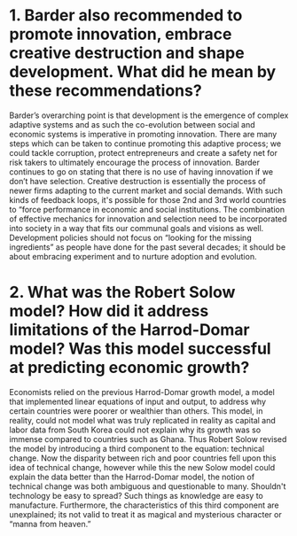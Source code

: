 
# 1. Barder also recommended to promote innovation, embrace creative destruction and shape development. What did he mean by these recommendations?

Barder’s overarching point is that development is the emergence of complex adaptive systems and as such the co-evolution between social and economic systems is imperative in promoting innovation. There are many steps which can be taken to continue promoting this adaptive process; we could tackle corruption, protect entrepreneurs and create a safety net for risk takers to ultimately encourage the process of innovation. Barder continues to go on stating that there is no use of having innovation if we don’t have selection. Creative destruction is essentially the process of newer firms adapting to the current market and social demands. With such kinds of feedback loops, it's possible for those 2nd and 3rd world countries to “force performance in economic and social institutions.  The combination of effective mechanics for innovation and selection need to be incorporated into society in a way that fits our communal goals and visions as well. Development policies should not focus on “looking for the missing ingredients” as people have done for the past several decades; it should be about embracing experiment and to nurture adoption and evolution.

# 2. What was the Robert Solow model? How did it address limitations of the Harrod-Domar model? Was this model successful at predicting economic growth? 

Economists relied on the previous Harrod-Domar growth model, a model that implemented linear equations of input and output, to address why certain countries were poorer or wealthier than others. This model, in reality, could not model what was truly replicated in reality as capital and labor data from South Korea could not explain why its growth was so immense compared to countries such as Ghana. Thus Robert Solow revised the model by introducing a third component to the equation: technical change. Now the disparity between rich and poor countries fell upon this idea of technical change, however while this the new Solow model could explain the data better than the Harrod-Domar model, the notion of technical change was both ambiguous and questionable to many. Shouldn't technology be easy to spread? Such things as knowledge are easy to manufacture. Furthermore, the characteristics of this third component are unexplained; its not valid to treat it as magical and mysterious character or “manna from heaven.”

